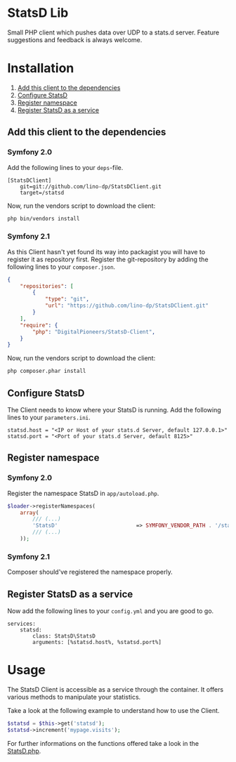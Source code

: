 StatsD Lib
==========

Small PHP client which pushes data over UDP to a stats.d server.
Feature suggestions and feedback is always welcome.

# Installation

1. [Add this client to the dependencies](#add-this-client-to-the-dependencies)
2. [Configure StatsD](#configure-statsd)
3. [Register namespace](#register-namespace)
4. [Register StatsD as a service](#register-statsd-as-a-service)

## Add this client to the dependencies
### Symfony 2.0

Add the following lines to your `deps`-file.

```
[StatsDClient]
    git=git://github.com/lino-dp/StatsDClient.git
    target=/statsd
```

Now, run the vendors script to download the client:

``` bash
php bin/vendors install
```

### Symfony 2.1

As this Client hasn't yet found its way into packagist you will have to register it as repository first.
Register the git-repository by adding the following lines to your `composer.json`.

``` json
{
    "repositories": [
        {
            "type": "git",
            "url": "https://github.com/lino-dp/StatsDClient.git"
        }
    ],
    "require": {
        "php": "DigitalPioneers/StatsD-Client",
    }
}
```

Now, run the vendors script to download the client:

``` bash
php composer.phar install
```

## Configure StatsD

The Client needs to know where your StatsD is running. Add the following lines to your `parameters.ini`.

```
statsd.host = "<IP or Host of your stats.d Server, default 127.0.0.1>"
statsd.port = "<Port of your stats.d Server, default 8125>"
```

## Register namespace
### Symfony 2.0

Register the namespace StatsD in `app/autoload.php`.

``` php
$loader->registerNamespaces(
    array(
    	/// (...)
        'StatsD'                         => SYMFONY_VENDOR_PATH . '/statsd/src',
    	/// (...)
    ));
```

### Symfony 2.1

Composer should've registered the namespace properly.

## Register StatsD as a service

Now add the following lines to your `config.yml` and you are good to go.

```
services:
    statsd:
        class: StatsD\StatsD
        arguments: [%statsd.host%, %statsd.port%]
```

# Usage

The StatsD Client is accessible as a service through the container. It offers various methods to manipulate your statistics.

Take a look at the following example to understand how to use the Client.

``` php
$statsd = $this->get('statsd');
$statsd->increment('mypage.visits');
```

For further informations on the functions offered take a look in the [StatsD.php](https://github.com/lino-dp/StatsDClient/blob/master/src/StatsD/StatsD.php).
